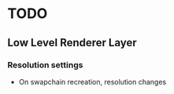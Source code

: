 # TODO
## Low Level Renderer Layer
### Resolution settings
- On swapchain recreation, resolution changes 
